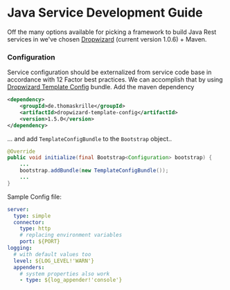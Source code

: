 # Java Service Development Guide

Off the many options available for picking a framework to build Java Rest services in we've chosen [Dropwizard](http://www.dropwizard.io/1.0.6/docs/getting-started.html) (current version 1.0.6) + Maven.


### Configuration
Service configuration should be externalized from service code base in accordance with 12 Factor best practices. We can accomplish that by using [Dropwizard Template Config](https://github.com/tkrille/dropwizard-template-config) bundle. Add the maven dependency
```xml
<dependency>
    <groupId>de.thomaskrille</groupId>
    <artifactId>dropwizard-template-config</artifactId>
    <version>1.5.0</version>
</dependency>
```

... and add `TemplateConfigBundle` to the `Bootstrap` object..
```java
@Override
public void initialize(final Bootstrap<Configuration> bootstrap) {
    ...
    bootstrap.addBundle(new TemplateConfigBundle());
    ...
}
```


Sample Config file:
```yml
server:
  type: simple
  connector:
    type: http
    # replacing environment variables
    port: ${PORT}
logging:
  # with default values too
  level: ${LOG_LEVEL!'WARN'}
  appenders:
    # system properties also work
    - type: ${log_appender!'console'}

```
